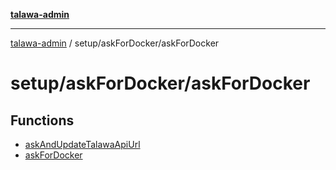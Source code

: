 [**talawa-admin**](../../../README.md)

***

[talawa-admin](../../../README.md) / setup/askForDocker/askForDocker

# setup/askForDocker/askForDocker

## Functions

- [askAndUpdateTalawaApiUrl](functions/askAndUpdateTalawaApiUrl.md)
- [askForDocker](functions/askForDocker.md)
